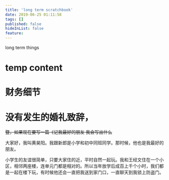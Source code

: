 ```yaml
---
title: 'long term scratchbook'
date: 2019-06-25 01:11:58
tags: []
published: false
hideInList: false
feature: 
---
```

long term things



# temp content

# 财务细节


# 没有发生的婚礼致辞，

~~暨，如果现在要写一篇《记我最好的朋友 我会写出什么~~

大家好，我叫黄昊阳。我跟新郎是小学和初中同班同学。那时候，他也是我最好的朋友。

小学生的友谊很简单，只要大家住的近，平时自然一起玩。我和王经文住在一个小区，相邻两座楼，连单元门都是相对的。所以当年放学后成百上千个小时，我们都是一起在楼下玩，有时候他还会一直把我送到家门口，一直聊天到我锁上防盗门。



